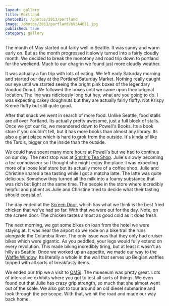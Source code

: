 ```yaml
---
layout: gallery
title: Portland
photosDir: /photos/2013/portland
image: /photos/2013/portland/6V5A4651.jpg
published: true
category: gallery
---
```

The month of May started out fairly well in Seattle. It was sunny and warm early on. But as the month progressed it slowly turned into a fairly cloudly month. We decided to break the monotony and road trip down to portland for the weekend. Much to our chagrin we found just more cloudly weather.

It was actually a fun trip with lots of eating. We left early Saturday morning and started our day at the Portland Saturday Market. Nothing really caught our eye until we started seeing the bright pink boxes of the legendary Voodoo Donut. We followed the boxes until we came upon their original location. The line was ridiciously long but hey, what are you going to do. I was expecting cakey doughnuts but they are actually fairly fluffy. Not Krispy Kreme fluffy but still quite good.

After that snack we went in search of more food. Unlike Seattle, food stalls are all over Portland. Its actually pretty awesome, just a full block of stalls. Once we got our fix, we meandered down to Powell's Books. Its a book store if you couldn't tell, but it has more books than almost any library. Its also a giant place which is hard to grok from the outside. It's kinda of like the Tardis, bigger on the inside than the outside.

We could have spent many more hours at Powell's but we had to continue on our day. The next stop was at [Smith's Tea Shop](http://www.smithtea.com). Julie's slowly becoming a tea connoisseur so I thought she might enjoy the place. I was expecting more of a loose leaf store but its actually more of a coffee shop. Julie and Christine shared a tea tasting while I got a matcha latte. The latte was quite delicious. Somehow they turned all the milk into a foamy substance that was rich but light at the same time. The people in the store where incredibly helpful and patient as Julie and Christine tried to decide what their tasting should consist of.

The day ended at the [Screen Door](http://screendoorrestaurant.com), which has what we think is the best fried chicken that we've had so far. With that we were out for the day. Note, on the screen door. The chicken tastes almost as good cold as it does fresh.

The next morning, we got some bikes on loan from the hotel we were staying at. It was near the airport so we rode on a bike trail the runs alongside the Columbia River. The only issue was that they only had cruiser bikes which were gigantic. As you peddled, your legs would fully extend on every revolution. This made biking incredibly tiring, but at least it wasn't as hilly as Seattle. Once we worked up an appetite, we made our way to the [Waffle Window](http://wafflewindow.com). Its literally a whole in the wall that serves up Belgian waffles topped with all sorts of breakfasty items.

We ended our trip we a visit to [OMSI](https://www.omsi.edu). The mueseum was pretty great. Lots of interactive exhibits where you got to test all sorts of things. We even found out that Julie has crazy grip strength, so much that she almost went out of the scale. We also got to tour around an old diesel submarine and look through the periscope. With that, we hit the road and made our way back home.